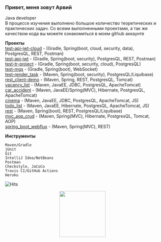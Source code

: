 ### Привет, меня зовут Арвий 
Java developer<br>
В процессе изучения выполнено большое количество теоретических и практических задач.
Со всеми выполненными проектами, а так же качеством кода вы можете ознакомиться в моем github аккаунте

**Проекты**
<br>[test-api-jwt-cloud](https://github.com/ArvikVan/testapijwt) - (Gradle, Spring(boot, cloud, security, data), PostgresQL, REST, Postman)
<br>[test-api-jwt](https://github.com/ArvikVan/apiJTT) - (Gradle, Spring(boot, security), PostgresQL, REST, Postman)
<br>[test-tr-project](https://github.com/ArvikVan/eureka-server) - (Gradle, Spring(boot, security, cloud), PostgresQL)
<br>[test-mgs](https://github.com/ArvikVan/mgstest) - (Gradle, Spring(boot), WebSocket)
<br>[test-render_task](https://github.com/ArvikVan/farmrender) - (Maven, Spring(boot, security), PostgresQL/Liquibase)
<br>[rest_client-demo](https://github.com/ArvikVan/restex) - (Maven, Spring, REST, PostgresQL, Tomcat)
<br>[vacancy_list](https://github.com/ArvikVan/job4j_dreamjob) - (Maven, JavaEE, JDBC, PostgresQL, ApacheTomcat)
<br>[car_accident](https://github.com/ArvikVan/job4j_car_accident) - (Maven, JavaEE/Spring(MVC), Hibernate, PostgresQL, ApacheTomcat)
<br>[cinema](https://github.com/ArvikVan/job4j_cinema) - (Maven, JavaEE, JDBC, PostgresQL, ApacheTomcat, JS)
<br>[todo_list](https://github.com/ArvikVan/job4j_todo) - (Maven, JavaEE, Hibernate, PostgresQL, ApacheTomcat, JS)
<br>[rest](https://github.com/ArvikVan/job4j_auth) - (Maven, Spring(boot), REST, PostgresQL/Liquibase)
<br>[mvc_aop_crud](https://github.com/ArvikVan/mvchibernateaop) - (Maven, Spring(MVC), Hibernate, PostgresQL, Tomcat, AOP)
<br>[spring_boot_webflux](https://github.com/ArvikVan/weather_reactive) - (Maven, Spring(MVC), REST)

**Инструменты**

    Maven/Gradle
    jUnit
    Git
    IntelliJ Idea/NetBeans
    Postman
    Сheckstyle, JaCoCo
    Travis CI/GitHub Actions
    Heroku

![Hits](https://hitcounter.pythonanywhere.com/count/tag.svg?url=https://github.com/ArvikVan)

<p align='center'>
   <a href="https://github-readme-stats.vercel.app/api?username=ArvikVan&show_icons=true&count_private=true">
<img height=150 src="https://github-readme-stats.vercel.app/api?username=ArvikVan&show_icons=true&count_private=true"/></a>

</p>
    